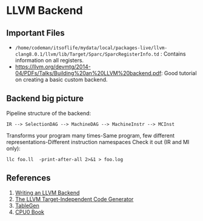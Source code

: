 LLVM Backend
====================

Important Files
--------------------
* `/home/codeman/itsoflife/mydata/local/packages-live/llvm-clang8.0.1/llvm/lib/Target/Sparc/SparcRegisterInfo.td` : Contains information on all registers.
* <https://llvm.org/devmtg/2014-04/PDFs/Talks/Building%20an%20LLVM%20backend.pdf>:
Good tutorial on creating a basic custom backend.

## Backend big picture
Pipeline structure of the backend:

    IR --> SelectionDAG --> MachineDAG --> MachineInstr --> MCInst

Transforms your program many times-Same program,
few different representations-Different instruction namespaces
Check it out (IR and MI only):

    llc foo.ll  -print-after-all 2>&1 > foo.log

References
-------------------
1. [Writing an LLVM Backend](https://llvm.org/docs/WritingAnLLVMBackend.html)
2. [The LLVM Target-Independent Code Generator](https://llvm.org/docs/CodeGenerator.html)
3. [TableGen](https://llvm.org/docs/TableGen/index.html)
4. [CPU0 Book](https://jonathan2251.github.io/lbd/)
